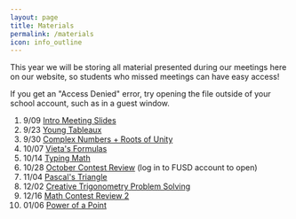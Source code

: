 ```yaml
---
layout: page
title: Materials
permalink: /materials
icon: info_outline
---
```


This year we will be storing all material presented during our meetings here on our website, so students who missed meetings can have easy access!

If you get an "Access Denied" error, try opening the file outside of your school account, such as in a guest window.

1. 9/09 [Intro Meeting Slides](https://drive.google.com/file/d/153Unq3jsodnlcPZe5AORtbfQWt5DrGEX/view?usp=sharing)
2. 9/23 [Young Tableaux](https://drive.google.com/file/d/1HLauJrhsGmtjEVsCqzOPjtNZqP-NyJE_/view?usp=sharing)
3. 9/30 [Complex Numbers + Roots of Unity](https://drive.google.com/file/d/1XYmwSG_3Gc_QEDeOFIqrliuTD4BrsEmE/view?usp=sharing)
4. 10/07 [Vieta's Formulas](https://drive.google.com/file/d/1qTNJNdxNfy-WSbSjWgtKcsATR5LdifOK/view?usp=sharing)
5. 10/14 [Typing Math](https://drive.google.com/file/d/1-YcC3uJST7BAWvJUVyPzMUXOYv2JPjcc/view?usp=sharing)
6. 10/28 [October Contest Review](https://drive.google.com/file/d/1cwWPIyq-HOfL8rFsSh0X3ttmawZXNRhK/view?usp=sharing) (log in to FUSD account to open) 
7. 11/04 [Pascal's Triangle](https://drive.google.com/file/d/1h7hjueiF1Aw_4sMw0CjTEwubje-HqCIe/view?usp=sharing)
8. 12/02 [Creative Trigonometry Problem Solving](https://drive.google.com/file/d/1KUebstkd3ioG5u9rZZRAkSmjUern20Dm/view?usp=sharing)
9. 12/16 [Math Contest Review 2](https://drive.google.com/file/d/1hiyAmny5fMSPZYeIXkczChJmGI1wFsIS/view?usp=sharing)
10. 01/06 [Power of a Point](https://drive.google.com/file/d/1v6C4ypBqvMSxb-fOfKVuqpNDlTpU-iQM/view?usp=sharing)
